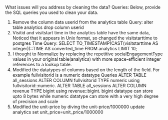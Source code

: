 What issues will you address by cleaning the data?
Queries:
Below, provide the SQL queries you used to clean your data.

1. Remove the column data userid from the analytics table
 Query:  alter table analytics drop column userid
2. Visitid and visitstart time in the analytics table have the same data, Noticed that it appears in Unix format, so changed the visitstarttime to postgres Time
Query: 
SELECT TO_TIMESTAMP(CAST(visitstarttime AS integer))::TIME AS converted_time
FROM analytics
LIMIT 10;
3. I thought to Normalize by replacing the repetitive socialEngagementType values in your original table(analytics) with more space-efficient integer references to a lookup table.
4. Modified the datatypes of columns based on the length of the field.
For example fullvisitorid is a numeric datatype
Queries
ALTER TABLE all_sessions ALTER COLUMN fullvisitorid TYPE numeric using fullvisitorid::numeric.
ALTER TABLE all_sessions ALTER COLUMN revenue TYPE bigint using revenue::bigint.
bigint datatype can store upto 8 bytes while numeric datatype can store with a very high degree of precision and scale
5. Modified the unit-price by diving the unit-price/1000000
update analytics set unit_price=unit_price/1000000

